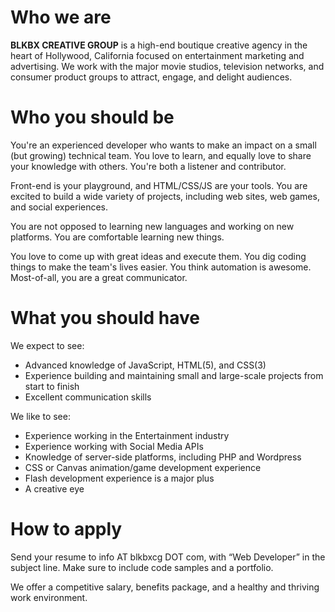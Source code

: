 # Who we are

**BLKBX CREATIVE GROUP** is a high-end boutique creative agency in the heart of Hollywood, California focused on entertainment marketing and advertising.  We work with the major movie studios, television networks, and consumer product groups to attract, engage, and delight audiences.

# Who you should be

You're an experienced developer who wants to make an impact on a small (but growing) technical team. You love to learn, and equally love to share your knowledge with others. You're both a listener and contributor. 

Front-end is your playground, and HTML/CSS/JS are your tools. You are excited to build a wide variety of projects, including web sites, web games, and social experiences. 

You are not opposed to learning new languages and working on new platforms.  You are comfortable learning new things.

You love to come up with great ideas and execute them. You dig coding things to make the team's lives easier. You think automation is awesome. Most-of-all, you are a great communicator.

# What you should have

We expect to see:
- Advanced knowledge of JavaScript, HTML(5), and CSS(3)
- Experience building and maintaining small and large-scale projects from start to finish
- Excellent communication skills

We like to see:
- Experience working in the Entertainment industry
- Experience working with Social Media APIs
- Knowledge of server-side platforms, including PHP and Wordpress
- CSS or Canvas animation/game development experience
- Flash development experience is a major plus
- A creative eye

# How to apply

Send your resume to info AT blkbxcg DOT com, with “Web Developer” in the subject line. Make sure to include code samples and a portfolio.

We offer a competitive salary, benefits package, and a healthy and thriving work environment.
